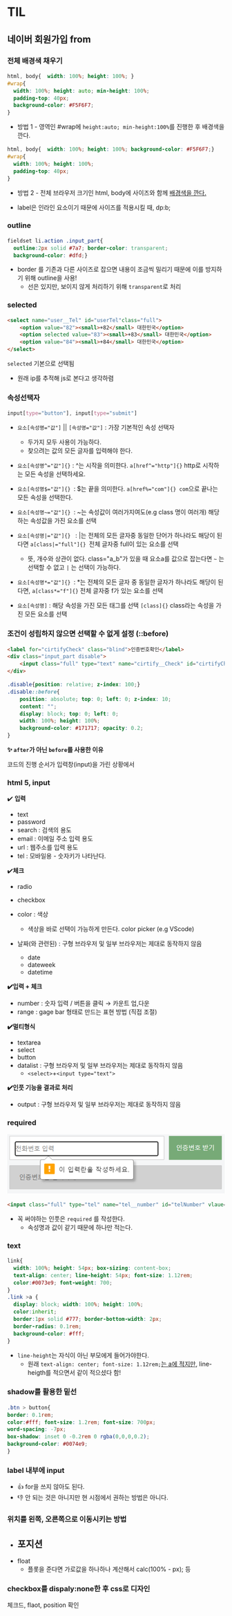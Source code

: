 # TIL

## 네이버 회원가입 from

### 전체 배경색 채우기

```css
html, body{  width: 100%; height: 100%; }
#wrap{
  width: 100%; height: auto; min-height: 100%;
  padding-top: 40px;
  background-color: #F5F6F7;
}
```

- 방법 1 -  영역인 #wrap에 `height:auto; min-height:100%`를 진행한 후 배경색을 깐다.

```css
html, body{  width: 100%; height: 100%; background-color: #F5F6F7;}
#wrap{
  width: 100%; height: 100%;
  padding-top: 40px;
}
```

- 방법 2 - 전체 브라우저 크기인 html, body에 사이즈와 함께 <u>배경색을 깐다.</u>



- label은 인라인 요소이기 때문에 사이즈를 적용시킬 때, dp:b;



### outline

```css
fieldset li.action .input_part{
  outline:2px solid #7a7; border-color: transparent;
  background-color: #dfd;}
```

- border 를 기존과 다른 사이즈로 잡으면 내용이 조금씩 밀리기 때문에 이를 방지하기 위해 outline을 사용!
  - 선은 있지만, 보이지 않게 처리하기 위해 `transparent`로 처리



### selected

```html
<select name="user__Tel" id="userTel"class="full">
    <option value="82"><small>+82</small> 대한민국</option>
    <option selected value="83"><small>+83</small> 대한민국</option>
    <option value="84"><small>+84</small> 대한민국</option>
</select>
```

`selected` 기본으로 선택됨

- 원래 ip를 추적해 js로 본다고 생각하렴



### 속성선택자

```css
input[type="button"], input[type="submit"]
```

- `요소[속성명="값"]` || `[속성명="값"]` :  가장 기본적인 속성 선택자
  - 두가지 모두 사용이 가능하다.
  - 찾으려는 값의 모든 글자를 입력해야 한다.

- `요소[속성명^="값"]{}`  :  ^는 시작을 의미한다. `a[href^="http"]{}` http로 시작하는 모든 속성을 선택하세요.
- `요소[속성명$="값"]{} `: $는 끝을 의미한다. `a[href%="com"]{} com`으로 끝나는 모든 속성을 선택한다.
- `요소[속성명~="값"]{} `: ~는 속성값이 여러가지여도(e.g class 명이 여러개) 해당하는 속성값을 가진 요소를 선택
- `요소[속성명|="값"]{} ` : |는 전체의 모든 글자중 동일한 단어가 하나라도 해당이 된다면 `a[class|="full"]{} `전체 글자중 full이 있는 요소를 선택 
  - 뜻, 개수와 상관이 없다. class="a_b"가 있을 때 요소a를 값으로 잡는다면 `~` 는 선택할 수 없고 `|` 는 선택이 가능하다.
- `요소[속성명*="값"]{} `: *는 전체의 모든 글자 중 동일한 글자가 하나라도 해당이 된다면,  `a[class*="f"]{}` 전체 글자중 f가 있는 요소를 선택
- `요소[속성명]` : 해당 속성을 가진 모든 태그를 선택 `[class]{}` class라는 속성을 가진 모든 요소를 선택





### 조건이 성립하지 않으면 선택할 수 없게 설정 (::before)

```html
<label for="cirtifyCheck" class="blind">인증번호확인</label>
<div class="input_part disable">
    <input class="full" type="text" name="cirtify__Check" id="cirtifyCheck" value="" placeholder="인증번호를 입력하세요." tabindex="-1"/>
</div>
```

```css
.disable{position: relative; z-index: 100;}
.disable::before{
    position: absolute; top: 0; left: 0; z-index: 10;
    content: ""; 
    display: block; top: 0; left: 0;
    width: 100%; height: 100%;
    background-color: #171717; opacity: 0.2;
}
```

**:sparkles: `after`가 아닌 `before`를 사용한 이유** 

코드의 진행 순서가 입력창(input)을 가린 상황에서





### html 5, input

:heavy_check_mark:  **입력**

- text
- password
- search :  검색의 용도
- email : 이메일 주소 입력 용도
- url : 웹주소를 입력 용도
- tel : 모바일용 - 숫자키가 나타난다.



:heavy_check_mark:**체크**

- radio
- checkbox
- color : 색상
  - 색상을 바로 선택이 가능하게 만든다. color picker (e.g VScode)

- 날짜(와 관련된) : 구형 브라우저 및 일부 브라우저는 제대로 동작하지 않음
  - date
  - dateweek
  - datetime



**:heavy_check_mark:입력 + 체크**

- number : 숫자 입력 / 버튼을 클릭 → 카운트 업,다운
- range : gage bar 형태로 만드는 표현 방법 (직접 조절)



**:heavy_check_mark:멀티형식**

- textarea
- select
- button
- datalist : 구형 브라우저 및 일부 브라우저는 제대로 동작하지 않음
  -  `<select>`+`<input type="text">`



**:heavy_check_mark:인풋 기능을 결과로 처리**

- output : 구형 브라우저 및 일부 브라우저는 제대로 동작하지 않음



### required

![](img/img_23.png)

```html
<input class="full" type="tel" name="tel__number" id="telNumber" vlaue="" placeholder="전화번호 입력" required/>
```

- 꼭 써야하는 인풋은 `required` 를 작성한다.
  - 속성명과 값이 같기 때문에 하나만 적는다.





### text

```css
link{
  width: 100%; height: 54px; box-sizing: content-box;
  text-align: center; line-height: 54px; font-size: 1.12rem;
  color:#0073e9; font-weight: 700;
}
.link >a {
  display: block; width: 100%; height: 100%;
  color:inherit;
  border:1px solid #777; border-bottom-width: 2px;
  border-radius: 0.1rem;
  background-color: #fff;
}
```

- `line-height`는 자식이 아닌 부모에게 들어가야한다.
  - 원래 `text-align: center; font-size: 1.12rem;`<u>는 a에 적지만</u>, line-heigth를 적으면서 같이 적으셨다 함!



### shadow를 활용한 밑선

```css
.btn > button{
border: 0.1rem;
color:#fff; font-size: 1.2rem; font-size: 700px;
word-spacing: -7px;
box-shadow: inset 0 -0.2rem 0 rgba(0,0,0,0.2);
background-color: #0074e9;
}
```



### label 내부에 input

- :+1: for을 쓰지 않아도 된다.
- :-1: 안 되는 것은 아니지만 현 시점에서 권하는 방법은 아니다.



### 위치를 왼쪽, 오른쪽으로 이동시키는 방법

- 포지션
  - 
- float
  - 플롯을 준다면 가로값을 하나하나 계산해서 calc(100% - px); 등



### checkbox를 dispaly:none한 후 css로 디자인





체크드, flaot, position 확인